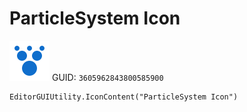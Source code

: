 # ParticleSystem Icon
![](/img/ParticleSystem%20Icon.png)
GUID: `3605962843800585900`
```
EditorGUIUtility.IconContent("ParticleSystem Icon")
```
